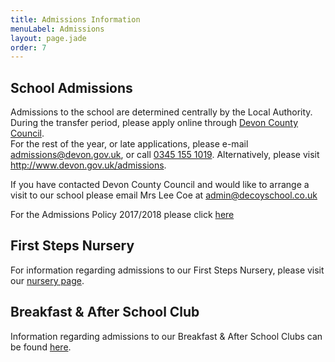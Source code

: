 ```yaml
---
title: Admissions Information
menuLabel: Admissions
layout: page.jade
order: 7
---
```

## School Admissions

Admissions to the school are determined centrally by the Local Authority. During the transfer period, please apply online through [Devon County Council][1].  
For the rest of the year, or late applications, please e-mail <a href="mailto:admissions@devon.gov.uk">admissions@devon.gov.uk</a>, or call <a href="tel:+44345 155 1019">0345 155 1019</a>. Alternatively, please visit http://www.devon.gov.uk/admissions.

If you have contacted Devon County Council and would like to arrange a visit to our school please email Mrs Lee Coe at <a href="mailto:admin@decoyschool.co.uk">admin@decoyschool.co.uk</a>

For the Admissions Policy 2017/2018 please click [here][5]

## First Steps Nursery

For information regarding admissions to our First Steps Nursery, please visit our [nursery page][2].

## Breakfast & After School Club

Information regarding admissions to our Breakfast & After School Clubs can be found [here][3].

[1]: http://www.devon.gov.uk/admissionsonline
[2]: /first-steps-nursery
[3]: /extended-schools-admissions
[5]: https://drive.google.com/file/d/0B76W__U5CTntVWlURk51SEpkWHc/view?usp=sharing
